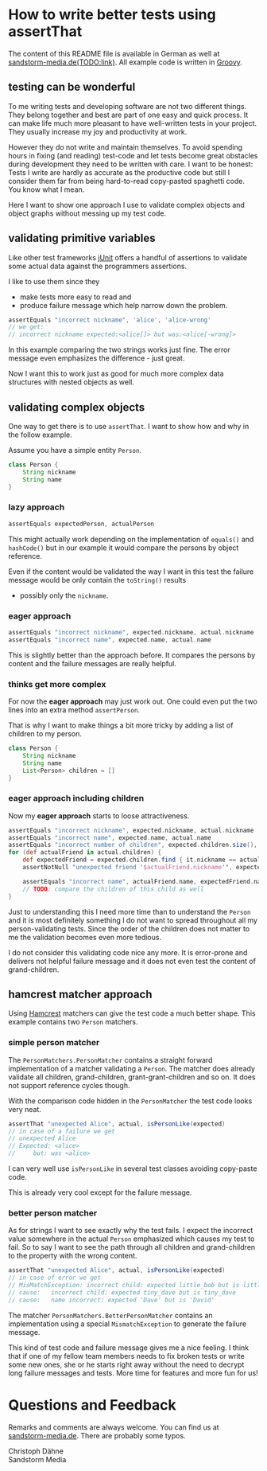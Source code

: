# How to write better tests using assertThat

The content of this README file is available in German as well at [sandstorm-media.de(TODO:link)](http://sandstorm-media.de).
All example code is written in [Groovy](http://groovy.codehaus.org/).

## testing can be wonderful

To me writing tests and developing software are not two different things.
They belong together and best are part of one easy and quick process.
It can make life much more pleasant to have well-written tests in your project.
They usually increase my joy and productivity at work.

However they do not write and maintain themselves.
To avoid spending hours in fixing (and reading) test-code and let tests become great obstacles during development they need to be written with care.
I want to be honest: Tests I write are hardly as accurate as the productive code but still I consider them far from being hard-to-read copy-pasted spaghetti code. You know what I mean.

Here I want to show one approach I use to validate complex objects and object graphs without messing up my test code.

## validating primitive variables

Like other test frameworks [jUnit](http://junit.org/) offers a handful of assertions to validate some actual data against the programmers assertions.

I like to use them since they

* make tests more easy to read and
* produce failure message which help narrow down the problem.

```groovy
assertEquals "incorrect nickname", 'alice', 'alice-wrong'
// we get:
// incorrect nickname expected:<alice[]> but was:<alice[-wrong]>
```
In this example comparing the two strings works just fine.
The error message even emphasizes the difference - just great.

Now I want this to work just as good for much more complex data structures with nested objects as well.

## validating complex objects
One way to get there is to use ```assertThat```.
I want to show how and why in the follow example.

Assume you have a simple entity ```Person```.

```groovy
class Person {
	String nickname
	String name
}
```

### lazy approach

```groovy
assertEquals expectedPerson, actualPerson
```

This might actually work depending on the implementation of ```equals()``` and ```hashCode()```
but in our example it would compare the persons by object reference.

Even if the content would be validated the way I want in this test
the failure message would be only contain the ```toString()``` results
- possibly only the ```nickname```.

### eager approach

```groovy
assertEquals "incorrect nickname", expected.nickname, actual.nickname
assertEquals "incorrect name", expected.name, actual.name
```

This is slightly better than the approach before.
It compares the persons by content and the failure messages are really helpful.

### thinks get more complex

For now the **eager approach** may just work out.
One could even put the two lines into an extra method ```assertPerson```.

That is why I want to make things a bit more tricky by adding a list of children to my person.

```groovy
class Person {
	String nickname
	String name
	List<Person> children = []
}
```

### eager approach including children

Now my **eager approach** starts to loose attractiveness.

```groovy
assertEquals "incorrect nickname", expected.nickname, actual.nickname
assertEquals "incorrect name", expected.name, actual.name
assertEquals "incorrect number of children", expected.children.size(), actual.children.size()
for (def actualFriend in actual.children) {
	def expectedFriend = expected.children.find { it.nickname == actualFriend.nickname }
	assertNotNull "unexpected friend '$actualFriend.nickname'", expectedFriend

	assertEquals "incorrect name", actualFriend.name, expectedFriend.name
	// TODO: compare the children of this child as well
}
```

Just to understanding this I need more time than to understand the ```Person```
and it is most definitely something I do not want to spread throughout all my person-validating tests.
Since the order of the children does not matter to me the validation becomes even more tedious.

I do not consider this validating code nice any more.
It is error-prone and delivers not helpful failure message and
it does not even test the content of grand-children.

## hamcrest matcher approach

Using [Hamcrest](http://hamcrest.org/JavaHamcrest/) matchers can give the test code a much better shape.
This example contains two ```Person``` matchers.

### simple person matcher

The ```PersonMatchers.PersonMatcher``` contains a straight forward implementation of a matcher validating a ```Person```.
The matcher does already validate all children, grand-children, grant-grant-children and so on.
It does not support reference cycles though.

With the comparison code hidden in the ```PersonMatcher``` the test code looks very neat.

```groovy
assertThat "unexpected Alice", actual, isPersonLike(expected)
// in case of a failure we get
// unexpected Alice
// Expected: <alice>
//     but: was <alice>
```

I can very well use ```isPersonLike``` in several test classes avoiding copy-paste code.

This is already very cool except for the failure message.

### better person matcher

As for strings I want to see exactly why the test fails.
I expect the incorrect value somewhere in the actual ```Person``` emphasized which causes my test to fail.
So to say I want to see the path through all children and grand-children to the property with the wrong content.

```groovy
assertThat "unexpected Alice", actual, isPersonLike(expected)
// in case of error we get
// MisMatchException: incorrect child: expected little_bob but is little_bob
// cause:	incorrect child: expected tiny_dave but is tiny_dave
// cause:	name incorrect: expected 'Dave' but is 'David'
```

The matcher ```PersonMatchers.BetterPersonMatcher``` contains an implementation using a special ```MismatchException``` to generate the failure message.

This kind of test code and failure message gives me a nice feeling.
I think that if one of my fellow team members needs to fix broken tests or write some new ones,
she or he starts right away without the need to decrypt long failure messages and tests.
More time for features and more fun for us!

# Questions and Feedback

Remarks and comments are always welcome.
You can find us at [sandstorm-media.de](http://sandstorm-media.de/).
There are probably some typos.


Christoph Dähne  
Sandstorm Media
